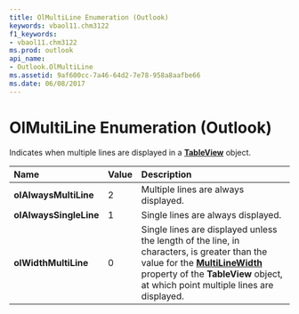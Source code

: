 ```yaml
---
title: OlMultiLine Enumeration (Outlook)
keywords: vbaol11.chm3122
f1_keywords:
- vbaol11.chm3122
ms.prod: outlook
api_name:
- Outlook.OlMultiLine
ms.assetid: 9af600cc-7a46-64d2-7e78-958a8aafbe66
ms.date: 06/08/2017
---
```



# OlMultiLine Enumeration (Outlook)

Indicates when multiple lines are displayed in a  **[TableView](Outlook.TableView.md)** object.



|Name|Value|Description|
|:-----|:-----|:-----|
| **olAlwaysMultiLine**|2|Multiple lines are always displayed.|
| **olAlwaysSingleLine**|1|Single lines are always displayed.|
| **olWidthMultiLine**|0|Single lines are displayed unless the length of the line, in characters, is greater than the value for the  **[MultiLineWidth](Outlook.TableView.MultiLineWidth.md)** property of the **TableView** object, at which point multiple lines are displayed.|

